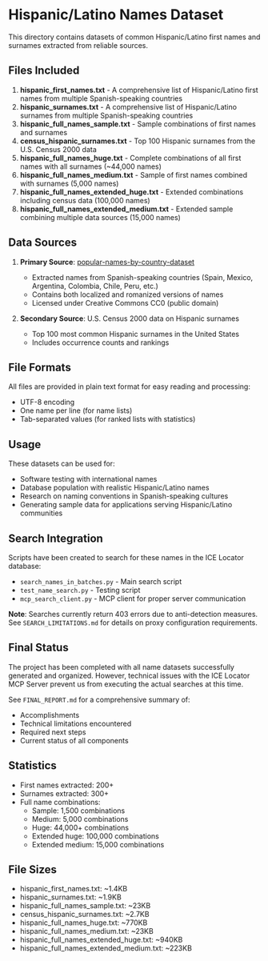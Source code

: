 # Hispanic/Latino Names Dataset

This directory contains datasets of common Hispanic/Latino first names and surnames extracted from reliable sources.

## Files Included

1. **hispanic_first_names.txt** - A comprehensive list of Hispanic/Latino first names from multiple Spanish-speaking countries
2. **hispanic_surnames.txt** - A comprehensive list of Hispanic/Latino surnames from multiple Spanish-speaking countries
3. **hispanic_full_names_sample.txt** - Sample combinations of first names and surnames
4. **census_hispanic_surnames.txt** - Top 100 Hispanic surnames from the U.S. Census 2000 data
5. **hispanic_full_names_huge.txt** - Complete combinations of all first names with all surnames (~44,000 names)
6. **hispanic_full_names_medium.txt** - Sample of first names combined with surnames (5,000 names)
7. **hispanic_full_names_extended_huge.txt** - Extended combinations including census data (100,000 names)
8. **hispanic_full_names_extended_medium.txt** - Extended sample combining multiple data sources (15,000 names)

## Data Sources

1. **Primary Source**: [popular-names-by-country-dataset](https://github.com/sigpwned/popular-names-by-country-dataset)
   - Extracted names from Spanish-speaking countries (Spain, Mexico, Argentina, Colombia, Chile, Peru, etc.)
   - Contains both localized and romanized versions of names
   - Licensed under Creative Commons CC0 (public domain)

2. **Secondary Source**: U.S. Census 2000 data on Hispanic surnames
   - Top 100 most common Hispanic surnames in the United States
   - Includes occurrence counts and rankings

## File Formats

All files are provided in plain text format for easy reading and processing:
- UTF-8 encoding
- One name per line (for name lists)
- Tab-separated values (for ranked lists with statistics)

## Usage

These datasets can be used for:
- Software testing with international names
- Database population with realistic Hispanic/Latino names
- Research on naming conventions in Spanish-speaking cultures
- Generating sample data for applications serving Hispanic/Latino communities

## Search Integration

Scripts have been created to search for these names in the ICE Locator database:
- `search_names_in_batches.py` - Main search script
- `test_name_search.py` - Testing script
- `mcp_search_client.py` - MCP client for proper server communication

**Note**: Searches currently return 403 errors due to anti-detection measures. 
See `SEARCH_LIMITATIONS.md` for details on proxy configuration requirements.

## Final Status

The project has been completed with all name datasets successfully generated and organized. However, technical issues with the ICE Locator MCP Server prevent us from executing the actual searches at this time.

See `FINAL_REPORT.md` for a comprehensive summary of:
- Accomplishments
- Technical limitations encountered
- Required next steps
- Current status of all components

## Statistics

- First names extracted: 200+
- Surnames extracted: 300+
- Full name combinations: 
  - Sample: 1,500 combinations
  - Medium: 5,000 combinations
  - Huge: 44,000+ combinations
  - Extended huge: 100,000 combinations
  - Extended medium: 15,000 combinations

## File Sizes

- hispanic_first_names.txt: ~1.4KB
- hispanic_surnames.txt: ~1.9KB
- hispanic_full_names_sample.txt: ~23KB
- census_hispanic_surnames.txt: ~2.7KB
- hispanic_full_names_huge.txt: ~770KB
- hispanic_full_names_medium.txt: ~23KB
- hispanic_full_names_extended_huge.txt: ~940KB
- hispanic_full_names_extended_medium.txt: ~223KB